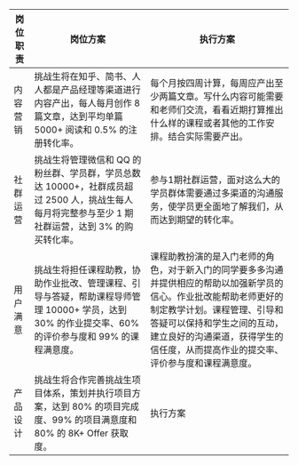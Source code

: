 岗位职责 | 岗位方案 | 执行方案
--------- | ------------- | -------------
内容营销 | 挑战生将在知乎、简书、人人都是产品经理等渠道进行内容产出，每人每月创作 8 篇文章，达到平均单篇 5000+ 阅读和 0.5% 的注册转化率。 | 每个月按四周计算，每周应产出至少两篇文章。写什么内容可能需要和老师们交流，看看近期打算推出什么样的课程或者其他的工作安排。结合实际需要产出。
社群运营 | 挑战生将管理微信和 QQ 的粉丝群、学员群，学员总数达 10000+，社群成员超过 2500 人，挑战生每人每月将完整参与至少 1 期社群运营，达到 3% 的购买转化率。 | 参与1期社群运营，面对这么大的学员群体需要通过多渠道的沟通服务，使学员更全面地了解我们，从而达到期望的转化率。
用户满意 | 挑战生将担任课程助教，协助作业批改、管理课程、引导与答疑，帮助课程导师管理 10000+ 学员，达到 30% 的作业提交率、60% 的评价参与度和 99% 的课程满意度。 | 课程助教扮演的是入门老师的角色，对于新入门的同学要多多沟通并提供相应的帮助以加强新学员的信心。作业批改能帮助老师更好的制定教学计划。课程管理、引导和答疑可以保持和学生之间的互动，建立良好的沟通渠道，获得学生的信任度，从而提高作业的提交率、评价参与度和课程满意度。
产品设计 | 挑战生将合作完善挑战生项目体系，策划并执行项目方案，达到 80% 的项目完成度、99% 的项目满意度和 80% 的 8K+ Offer 获取度。 | 执行方案
